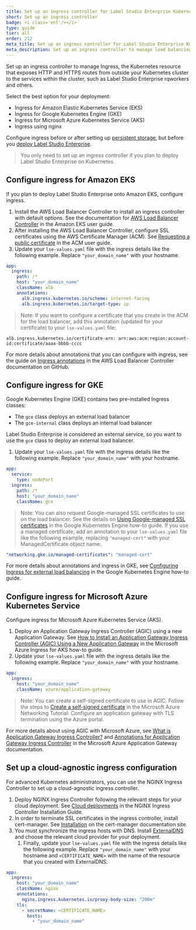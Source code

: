 ```yaml
---
title: Set up an ingress controller for Label Studio Enterprise Kubernetes deployments
short: Set up an ingress controller
badge: <i class='ent'/></i>
type: guide
tier: all
order: 212
meta_title: Set up an ingress controller for Label Studio Enterprise Kubernetes Deployments
meta_description: Set up an ingress controller to manage load balancing and access to Label Studio Enterprise Kubernetes deployments for your data science and machine learning projects.
---
```


Set up an ingress controller to manage Ingress, the Kubernetes resource that exposes HTTP and HTTPS routes from outside your Kubernetes cluster to the services within the cluster, such as Label Studio Enterprise rqworkers and others.  

Select the best option for your deployment:
- Ingress for Amazon Elastic Kubernetes Service (EKS)
- Ingress for Google Kubernetes Engine (GKE)
- Ingress for Microsoft Azure Kubernetes Service (AKS)
- Ingress using nginx

Configure ingress before or after setting up [persistent storage](persistent_storage.html), but before you [deploy Label Studio Enterprise](install_enterprise.html).

> You only need to set up an ingress controller if you plan to deploy Label Studio Enterprise on Kubernetes. 

## Configure ingress for Amazon EKS

If you plan to deploy Label Studio Enterprise onto Amazon EKS, configure ingress. 

1. Install the AWS Load Balancer Controller to install an ingress controller with default options. See the documentation for [AWS Load Balancer Controller](https://docs.aws.amazon.com/eks/latest/userguide/aws-load-balancer-controller.html) in the Amazon EKS user guide.
2. After installing the AWS Load Balancer Controller, configure SSL certificates using the AWS Certificate Manager (ACM). See [Requesting a public certificate](https://docs.aws.amazon.com/acm/latest/userguide/gs-acm-request-public.html) in the ACM user guide.
3. Update your `lse-values.yaml` file with the ingress details like the following example. Replace `"your_domain_name"` with your hostname.
```yaml
app:
  ingress:
    path: /*
    host: "your_domain_name"
    className: alb
    annotations: 
      alb.ingress.kubernetes.io/scheme: internet-facing
      alb.ingress.kubernetes.io/target-type: ip
```

> Note: If you want to configure a certificate that you create in the ACM for the load balancer, add this annotation (updated for your certificate) to your `lse-values.yaml` file:  
```
alb.ingress.kubernetes.io/certificate-arn: arn:aws:acm:region:account-id:certificate/aaaa-bbbb-cccc
```

For more details about annotations that you can configure with ingress, see the guide on [Ingress annotations](https://kubernetes-sigs.github.io/aws-load-balancer-controller/latest/guide/ingress/annotations/) in the AWS Load Balancer Controller documentation on GitHub.

## Configure ingress for GKE

Google Kubernetes Engine (GKE) contains two pre-installed Ingress classes:
- The `gce` class deploys an external load balancer
- The `gce-internal` class deploys an internal load balancer

Label Studio Enterprise is considered an external service, so you want to use the `gce` class to deploy an external load balancer.

1. Update your `lse-values.yaml` file with the ingress details like the following example. Replace `"your_domain_name"` with your hostname.
```yaml
app:
  service:
    type: nodePort
  ingress:
    path: /*
    host: "your_domain_name"
    className: gce
```

> Note: You can also request Google-managed SSL certificates to use on the load balancer. See the details on [Using Google-managed SSL certificates](https://cloud.google.com/kubernetes-engine/docs/how-to/managed-certs) in the Google Kubernetes Engine how-to guide. If you use a managed certificate, add an annotation to your `lse-values.yaml` file like the following example, replacing `"managed-cert"` with your ManagedCertificate object name:
```yaml
​​"networking.gke.io/managed-certificates": "managed-cert"
```

For more details about annotations and ingress in GKE, see [Configuring Ingress for external load balancing](https://cloud.google.com/kubernetes-engine/docs/how-to/load-balance-ingress) in the Google Kubernetes Engine how-to guide.

## Configure ingress for Microsoft Azure Kubernetes Service

Configure ingress for Microsoft Azure Kubernetes Service (AKS).

1. Deploy an Application Gateway Ingress Controller (AGIC) using a new Application Gateway. See [How to Install an Application Gateway Ingress Controller (AGIC) Using a New Application Gateway](https://docs.microsoft.com/en-us/azure/application-gateway/ingress-controller-install-new) in the Microsoft Azure Ingress for AKS how-to guide. 
2. Update your `lse-values.yaml` file with the ingress details like the following example. Replace `"your_domain_name"` with your hostname.
```yaml
app:
  ingress:
    host: "your_domain_name"
    className: azure/application-gateway
```

> Note: You can create a self-signed certificate to use in AGIC. Follow the steps to [Create a self-signed certificate](https://docs.microsoft.com/en-us/azure/application-gateway/create-ssl-portal#create-a-self-signed-certificate) in the Microsoft Azure Networking Tutorial: Configure an application gateway with TLS termination using the Azure portal. 

For more details about using AGIC with Microsoft Azure, see [What is Application Gateway Ingress Controller?](https://docs.microsoft.com/en-us/azure/application-gateway/ingress-controller-overview) and [Annotations for Application Gateway Ingress Controller](https://docs.microsoft.com/en-us/azure/application-gateway/ingress-controller-annotations) in the Microsoft Azure Application Gateway documentation.

## Set up a cloud-agnostic ingress configuration

For advanced Kubernetes administrators, you can use the NGINX Ingress Controller to set up a cloud-agnostic ingress controller.

1. Deploy NGINX Ingress Controller following the relevant steps for your cloud deployment. See [Cloud deployments](https://kubernetes.github.io/ingress-nginx/deploy/#cloud-deployments) in the NGINX Ingress Controller Installation Guide. 
2. In order to terminate SSL certificates in the ingress controller, install cert-manager. See [Installation](https://cert-manager.io/docs/installation/) on the cert-manager documentation site.  
3. You must synchronize the ingress hosts with DNS. Install [ExternalDNS](https://github.com/kubernetes-sigs/external-dns#readme) and choose the relevant cloud provider for your deployment.
   1. Finally, update your `lse-values.yaml` file with the ingress details like the following example. Replace `"your_domain_name"` with your hostname and `<CERTIFICATE_NAME>` with the name of the resource that you created with ExternalDNS.
```yaml
app:
  ingress:
    host: "your_domain_name"
    className: nginx
    annotations:
      nginx.ingress.kubernetes.io/proxy-body-size: "200m"
    tls:
      - secretName: <CERTIFICATE_NAME>
        hosts:
          - "your_domain_name"
```
